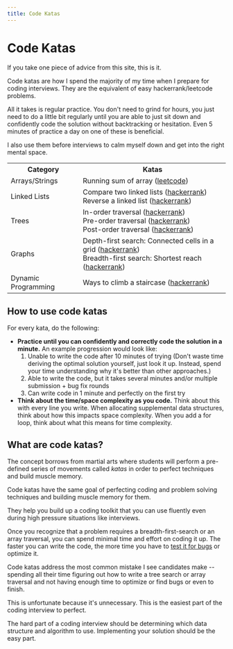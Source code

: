 ```yaml
---
title: Code Katas
--- 
```

 
# Code Katas

If you take one piece of advice from this site, this is it.

Code katas are how I spend the majority of my time when I prepare for coding interviews. They are the equivalent of easy hackerrank/leetcode problems. 

All it takes is regular practice. You don't need to grind for hours, you just need to do a little bit regularly until you are able to just sit down and confidently code the solution without backtracking or hesitation. Even 5 minutes of practice a day on one of these is beneficial. 

I also use them before interviews to calm myself down and get into the right mental space.

<table>
 <tr>
  <th>Category</th><th>Katas</th>
 </tr>
 <tr>
  <td>Arrays/Strings</td>
  <td>Running sum of array (<a href="https://leetcode.com/problems/running-sum-of-1d-array/">leetcode</a>)</td>
 </tr>
 <tr>
  <td>Linked Lists</td>
  <td>
   Compare two linked lists (<a href="https://www.hackerrank.com/challenges/compare-two-linked-lists/problem">hackerrank</a>)<br>
   Reverse a linked list (<a href="https://www.hackerrank.com/challenges/reverse-a-linked-list/problem">hackerrank</a>)
  </td>
 </tr>
 <tr>
  <td>Trees</td>
  <td>
   In-order traversal (<a href="https://www.hackerrank.com/challenges/tree-inorder-traversal/problem">hackerrank</a>)<br>
   Pre-order traversal (<a href="https://www.hackerrank.com/challenges/tree-preorder-traversal/problem">hackerrank</a>)<br>
   Post-order traversal (<a href="https://www.hackerrank.com/challenges/tree-postorder-traversal/problem">hackerrank</a>)<br>
  </td>
 </tr>
 <tr>
  <td>Graphs</td>
  <td>
   Depth-first search: Connected cells in a grid (<a href="https://www.hackerrank.com/challenges/ctci-connected-cell-in-a-grid/problem">hackerrank</a>)<br>
   Breadth-first search: Shortest reach (<a href="https://www.hackerrank.com/challenges/bfsshortreach/problem">hackerrank</a>)
  </td>
 </tr>
 <tr>
  <td>Dynamic Programming</td>
  <td>Ways to climb a staircase (<a href="https://www.hackerrank.com/challenges/ctci-recursive-staircase/problem">hackerrank</a>)</td>
 </tr>
</table>


## How to use code katas

For every kata, do the following:
* **Practice until you can confidently and correctly code the solution in a minute.** An example progression would look like:
    1. Unable to write the code after 10 minutes of trying (Don't waste time deriving the optimal solution yourself, just look it up. Instead, spend your time understanding why it's better than other approaches.)
    2. Able to write the code, but it takes several minutes and/or multiple submission + bug fix rounds
    3. Can write code in 1 minute and perfectly on the first try
* **Think about the time/space complexity as you code.** Think about this with every line you write. When allocating supplemental data structures, think about how this impacts space complexity. When you add a for loop, think about what this means for time complexity.

## What are code katas?

The concept borrows from martial arts where students will perform a pre-defined series of movements called *katas* in order to perfect techniques and build muscle memory. 

Code katas have the same goal of perfecting coding and problem solving techniques and building muscle memory for them.

They help you build up a coding toolkit that you can use fluently even during high pressure situations like interviews.

Once you recognize that a problem requires a breadth-first-search or an array traversal, you can spend minimal time and effort on coding it up. The faster you can write the code, the more time you have to [test it for bugs](https://github.com/hthuman/tech-interview-tips/blob/main/code/testing.md) or optimize it.

Code katas address the most common mistake I see candidates make -- spending all their time figuring out how to write a tree search or array traversal and not having enough time to optimize or find bugs or even to finish. 

This is unfortunate because it's unnecessary. This is the easiest part of the coding interview to perfect.

The hard part of a coding interview should be determining which data structure and algorithm to use. Implementing your solution should be the easy part.




